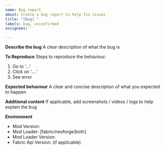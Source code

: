 ```yaml
---
name: Bug report
about: Create a bug report to help fix issues
title: "[Bug] "
labels: bug, unconfirmed
assignees: ''

---
```


**Describe the bug**
A clear description of what the bug is

**To Reproduce**
Steps to reproduce the behaviour:
1. Go to '...'
2. Click on '....'
4. See error

**Expected behaviour**
A clear and concise description of what you expected to happen

**Additional content**
If applicable, add screenshots / videos / logs to help explain the bug

**Environment**
 - Mod Version:
 - Mod Loader: [fabric/neoforge/both]
 - Mod Loader Version: 
 - Fabric Api Version: (if applicable)
